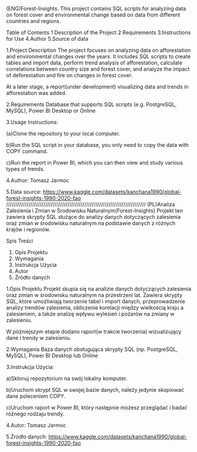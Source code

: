 (ENG)Forest-Insights.
This project contains SQL scripts for analyzing data on forest cover and environmental change based on data from different countries and regions.

Table of Contents
1 Description of the Project
2 Requirements
3.Instructions for Use
4.Author
5.Source of data

1.Project Description
The project focuses on analyzing data on afforestation and environmental changes over the years. 
It includes SQL scripts to create tables and import data, perform trend analysis of afforestation,
calculate correlations between country size and forest cover, and analyze the impact of deforestation and fire on changes in forest cover.

At a later stage, a report(under development) visualizing data and trends in afforestation was added.

2.Requirements
Database that supports SQL scripts (e.g. PostgreSQL, MySQL),
Power BI Desktop or Online

3.Usage Instructions:

(a)Clone the repository to your local computer.

b)Run the SQL script in your database, you only need to copy the data with COPY command.

c)Run the report in Power BI, which you can then view and study various types of trends.

4.Author: Tomasz Jarmoc

5.Data source: https://www.kaggle.com/datasets/kanchana1990/global-forest-insights-1990-2020-fao
///////////////////////////////////////////////////////////////////////////
(PL)Analiza Zalesienia i Zmian w Środowisku Naturalnym(Forest-Insights)
Projekt ten zawiera skrypty SQL służące do analizy danych dotyczących zalesienia oraz zmian w środowisku naturalnym na podstawie danych z różnych krajów i regionów.

Spis Treści
1. Opis Projektu
2. Wymagania
3. Instrukcja Użycia
4. Autor
5. Źródło danych

1.Opis Projektu
Projekt skupia się na analizie danych dotyczących zalesienia oraz zmian w środowisku naturalnym na przestrzeni lat. 
Zawiera skrypty SQL, które umożliwiają tworzenie tabel i import danych, przeprowadzenie analizy trendów zalesienia,
obliczenie korelacji między wielkością kraju a zalesieniem, a także analizę wpływu wylesień i pożarów na zmiany w zalesieniu.

W póżniejszym etapie dodano raport(w trakcie tworzenia) wizualizujący dane i trendy w zalesieniu.

2.Wymagania
Baza danych obsługująca skrypty SQL (np. PostgreSQL, MySQL),
Power BI Desktop lub Online

3.Instrukcja Użycia:

a)Sklonuj repozytorium na swój lokalny komputer.

b)Uruchom skrypt SQL w swojej bazie danych, należy jedynie skopiować dane poleceniem COPY.

c)Uruchom raport w Power BI, który następnie możesz przeglądać i badać różnego rodzaju trendy.

4.Autor: Tomasz Jarmoc

5.Źródło danych: https://www.kaggle.com/datasets/kanchana1990/global-forest-insights-1990-2020-fao
